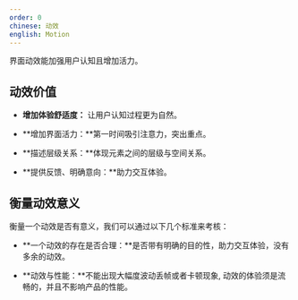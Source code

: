 ```yaml
---
order: 0
chinese: 动效
english: Motion
---
```


界面动效能加强用户认知且增加活力。

## 动效价值

- **增加体验舒适度：** 让用户认知过程更为自然。

- **增加界面活力：**第一时间吸引注意力，突出重点。

- **描述层级关系：**体现元素之间的层级与空间关系。

- **提供反馈、明确意向：**助力交互体验。

## 衡量动效意义

衡量一个动效是否有意义，我们可以通过以下几个标准来考核：

- **一个动效的存在是否合理：**是否带有明确的目的性，助力交互体验，没有多余的动效。

- **动效与性能：**不能出现大幅度波动丢帧或者卡顿现象, 动效的体验须是流畅的，并且不影响产品的性能。
